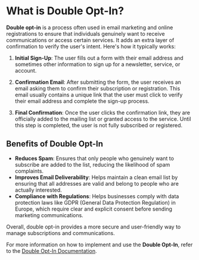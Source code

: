# What is Double Opt-In?

**Double opt-in** is a process often used in email marketing and online registrations to ensure that individuals genuinely want to receive communications or access certain services. It adds an extra layer of confirmation to verify the user's intent. Here's how it typically works:

1. **Initial Sign-Up**: The user fills out a form with their email address and sometimes other information to sign up for a newsletter, service, or account.

2. **Confirmation Email**: After submitting the form, the user receives an email asking them to confirm their subscription or registration. This email usually contains a unique link that the user must click to verify their email address and complete the sign-up process.

3. **Final Confirmation**: Once the user clicks the confirmation link, they are officially added to the mailing list or granted access to the service. Until this step is completed, the user is not fully subscribed or registered.

## Benefits of Double Opt-In

- **Reduces Spam**: Ensures that only people who genuinely want to subscribe are added to the list, reducing the likelihood of spam complaints.
- **Improves Email Deliverability**: Helps maintain a clean email list by ensuring that all addresses are valid and belong to people who are actually interested.
- **Compliance with Regulations**: Helps businesses comply with data protection laws like GDPR (General Data Protection Regulation) in Europe, which require clear and explicit consent before sending marketing communications.

Overall, double opt-in provides a more secure and user-friendly way to manage subscriptions and communications.

For more information on how to implement and use the **Double Opt-In**, refer to the [ Double Opt-In Documentation](/docs/projects/forms-and-pages#double-opt-in).
